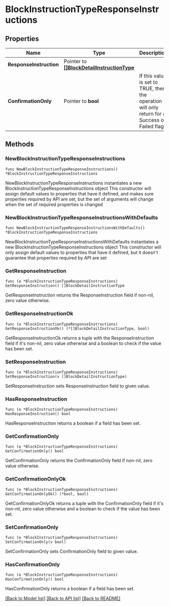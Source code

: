 # BlockInstructionTypeResponseInstructions

## Properties

Name | Type | Description | Notes
------------ | ------------- | ------------- | -------------
**ResponseInstruction** | Pointer to [**[]BlockDetailInstructionType**](BlockDetailInstructionType.md) |  | [optional] 
**ConfirmationOnly** | Pointer to **bool** | If this value is set to TRUE, then the operation will only return for a Success or Failed flag. | [optional] 

## Methods

### NewBlockInstructionTypeResponseInstructions

`func NewBlockInstructionTypeResponseInstructions() *BlockInstructionTypeResponseInstructions`

NewBlockInstructionTypeResponseInstructions instantiates a new BlockInstructionTypeResponseInstructions object
This constructor will assign default values to properties that have it defined,
and makes sure properties required by API are set, but the set of arguments
will change when the set of required properties is changed

### NewBlockInstructionTypeResponseInstructionsWithDefaults

`func NewBlockInstructionTypeResponseInstructionsWithDefaults() *BlockInstructionTypeResponseInstructions`

NewBlockInstructionTypeResponseInstructionsWithDefaults instantiates a new BlockInstructionTypeResponseInstructions object
This constructor will only assign default values to properties that have it defined,
but it doesn't guarantee that properties required by API are set

### GetResponseInstruction

`func (o *BlockInstructionTypeResponseInstructions) GetResponseInstruction() []BlockDetailInstructionType`

GetResponseInstruction returns the ResponseInstruction field if non-nil, zero value otherwise.

### GetResponseInstructionOk

`func (o *BlockInstructionTypeResponseInstructions) GetResponseInstructionOk() (*[]BlockDetailInstructionType, bool)`

GetResponseInstructionOk returns a tuple with the ResponseInstruction field if it's non-nil, zero value otherwise
and a boolean to check if the value has been set.

### SetResponseInstruction

`func (o *BlockInstructionTypeResponseInstructions) SetResponseInstruction(v []BlockDetailInstructionType)`

SetResponseInstruction sets ResponseInstruction field to given value.

### HasResponseInstruction

`func (o *BlockInstructionTypeResponseInstructions) HasResponseInstruction() bool`

HasResponseInstruction returns a boolean if a field has been set.

### GetConfirmationOnly

`func (o *BlockInstructionTypeResponseInstructions) GetConfirmationOnly() bool`

GetConfirmationOnly returns the ConfirmationOnly field if non-nil, zero value otherwise.

### GetConfirmationOnlyOk

`func (o *BlockInstructionTypeResponseInstructions) GetConfirmationOnlyOk() (*bool, bool)`

GetConfirmationOnlyOk returns a tuple with the ConfirmationOnly field if it's non-nil, zero value otherwise
and a boolean to check if the value has been set.

### SetConfirmationOnly

`func (o *BlockInstructionTypeResponseInstructions) SetConfirmationOnly(v bool)`

SetConfirmationOnly sets ConfirmationOnly field to given value.

### HasConfirmationOnly

`func (o *BlockInstructionTypeResponseInstructions) HasConfirmationOnly() bool`

HasConfirmationOnly returns a boolean if a field has been set.


[[Back to Model list]](../README.md#documentation-for-models) [[Back to API list]](../README.md#documentation-for-api-endpoints) [[Back to README]](../README.md)


